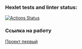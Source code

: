 ### Hexlet tests and linter status:
[![Actions Status](https://github.com/Mingrownake/layout-designer-project-58/actions/workflows/hexlet-check.yml/badge.svg)](https://github.com/Mingrownake/layout-designer-project-58/actions)

### Ссылка на работу

[Проект первый](mingrownake.surge.sh)